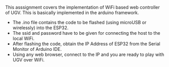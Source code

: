 This asssignment covers the implementation of WiFi based web controller of UGV. This is basically implemented in the arduino framework.  
- The .ino file contains the code to be flashed (using microUSB or wirelessly) into the ESP32. <br>
- The ssid and password have to be given for connecting the host to the local WiFi. <br>
- After flashing the code, obtain the IP Address of ESP32 from the Serial Monitor of Arduino IDE. <br>
- Using any web browser, connect to the IP and you are ready to play with UGV over WiFi.
